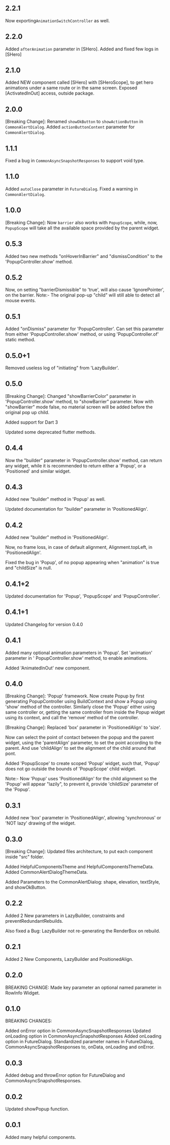 ## 2.2.1
Now exporting`AnimationSwitchController` as well.

## 2.2.0
Added `afterAnimation` parameter in [SHero].
Added and fixed few logs in [SHero]

## 2.1.0
Added NEW component called [SHero] with [SHeroScope], to get hero animations
under a same route or in the same screen.
Exposed [ActivatedInOut] access, outside package.

## 2.0.0
[Breaking Change]: Renamed `showOkButton` to `showActionButton` in `CommonAlertDialog`.
Added `actionButtonContent` parameter for `CommonAlertDialog`.

## 1.1.1
Fixed a bug in `CommonAsyncSnapshotResponses` to support void type.

## 1.1.0
Added `autoClose` parameter in `FutureDialog`.
Fixed a warning in `CommonAlertDialog`.

## 1.0.0
[Breaking Change]: Now `barrier` also works with `PopupScope`, while, now, `PopupScope` will
take all the available space provided by the parent widget.

## 0.5.3
Added two new methods "onHoverInBarrier" and "dismissCondition" to the 'PopupController.show' 
method. 

## 0.5.2
Now, on setting "barrierDismissible" to 'true', will also cause 'IgnorePointer', on the barrier.
Note:- The original pop-up "child" will still able to detect all mouse events.

## 0.5.1
Added "onDismiss" parameter for 'PopupController'. Can set this parameter from either 
'PopupController.show' method, or using 'PopupController.of' static method.

## 0.5.0+1
Removed useless log of "initiating" from 'LazyBuilder'.

## 0.5.0

[Breaking Change]: Changed "showBarrierColor" parameter in 'PopupController.show' method, to "showBarrier" parameter.
Now with "showBarrier" mode false, no material screen will be added before the original pop up
child.

Added support for Dart 3

Updated some deprecated flutter methods.

## 0.4.4

Now the "builder" parameter in 'PopupController.show' method, can return any widget, while it is
recommended to return either a 'Popup', or a 'Positioned' and similar widget.

## 0.4.3

Added new "builder" method in 'Popup' as well.

Updated documentation for "builder" parameter in 'PositionedAlign'.

## 0.4.2

Added new "builder" method in 'PositionedAlign'.

Now, no frame loss, in case of default alignment, Alignment.topLeft, in 'PositionedAlign'.

Fixed the bug in 'Popup', of no popup appearing when "animation" is true and "childSize" is null.

## 0.4.1+2

Updated documentation for 'Popup', 'PopupScope' and 'PopupController'.

## 0.4.1+1

Updated Changelog for version 0.4.0

## 0.4.1

Added many optional animation parameters in 'Popup'. Set 'animation' parameter in '
PopupController.show' method, to enable animations.

Added 'AnimatedInOut' new component.

## 0.4.0

[Breaking Change]: 'Popup' framework. Now create Popup by first generating PopupController using
BuildContext and show a Popup using 'show' method of the controller. Similarly close the 'Popup'
either using same controller or, getting the same controller from inside the Popup widget using its
context, and call the 'remove' method of the controller.

[Breaking Change]: Replaced 'box' parameter in 'PositionedAlign' to 'size'.

Now can select the point of contact between the popup and the parent widget, using the 'parentAlign'
parameter, to set the point according to the parent. And use 'childAlign' to set the alignment of
the child around that pont.

Added 'PopupScope' to create scoped 'Popup' widget, such that, 'Popup' does not go outside the
bounds of 'PopupScope' child widget.

Note:- Now 'Popup' uses 'PositionedAlign' for the child alignment so the 'Popup' will appear
"lazily", to prevent it, provide 'childSize' parameter of the 'Popup'.

## 0.3.1

Added new 'box' parameter in 'PositionedAlign', allowing 'synchronous' or 'NOT lazy' drawing of the
widget.

## 0.3.0

[Breaking Change]: Updated files architecture, to put each component inside "src" folder.

Added HelpfulComponentsTheme and HelpfulComponentsThemeData. Added CommonAlertDialogThemeData.

Added Parameters to the CommonAlertDialog: shape, elevation, textStyle, and showOkButton.

## 0.2.2

Added 2 New parameters in LazyBuilder, constraints and preventRedundantRebuilds.

Also fixed a Bug: LazyBuilder not re-generating the RenderBox on rebuild.

## 0.2.1

Added 2 New Components, LazyBuilder and PositionedAlign.

## 0.2.0

BREAKING CHANGE:
Made key parameter an optional named parameter in RowInfo Widget.

## 0.1.0

BREAKING CHANGES:

Added onError option in CommonAsyncSnapshotResponses Updated onLoading option in
CommonAsyncSnapshotResponses Added onLoading option in FutureDialog. Standardized parameter names in
FutureDialog, CommonAsyncSnapshotResponses to, onData, onLoading and onError.

## 0.0.3

Added debug and throwError option for FutureDialog and CommonAsyncSnapshotResponses.

## 0.0.2

Updated showPopup function.

## 0.0.1

Added many helpful components.
